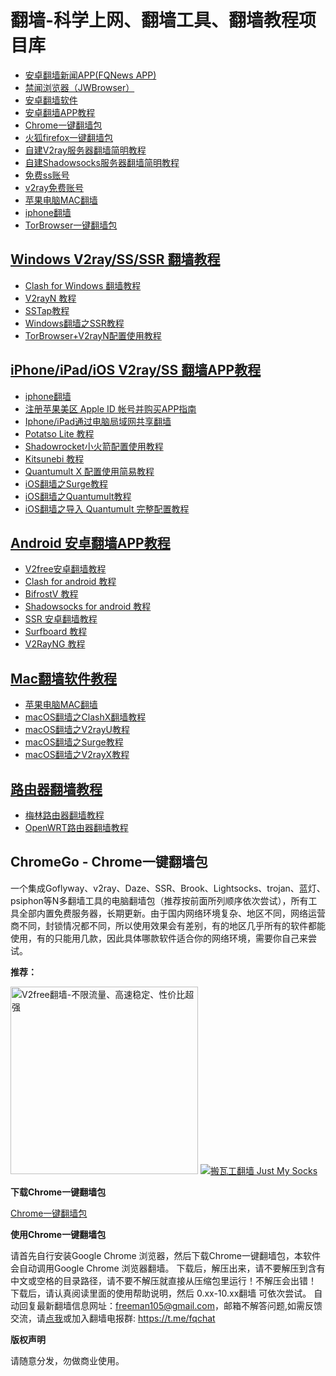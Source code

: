 # 翻墙-科学上网、翻墙工具、翻墙教程项目库

*   [安卓翻墙新闻APP(FQNews APP)](https://github.com/bannedbook/fanqiang/wiki/%E7%A6%81%E9%97%BB%E7%BD%91%E5%AE%89%E5%8D%93%E7%BF%BB%E5%A2%99%E6%96%B0%E9%97%BBAPP)
*   [禁闻浏览器（JWBrowser）](https://github.com/bannedbook/fanqiang/wiki/%E5%AE%89%E5%8D%93%E7%BF%BB%E5%A2%99%E8%BD%AF%E4%BB%B6#JWBrowser)
*   [安卓翻墙软件](https://github.com/bannedbook/fanqiang/wiki/%E5%AE%89%E5%8D%93%E7%BF%BB%E5%A2%99%E8%BD%AF%E4%BB%B6)
*   [安卓翻墙APP教程](https://github.com/bannedbook/fanqiang/tree/master/android)
*   [Chrome一键翻墙包](https://github.com/bannedbook/fanqiang/wiki/Chrome%E4%B8%80%E9%94%AE%E7%BF%BB%E5%A2%99%E5%8C%85)
*   [火狐firefox一键翻墙包](https://github.com/bannedbook/fanqiang/wiki/%E7%81%AB%E7%8B%90firefox%E4%B8%80%E9%94%AE%E7%BF%BB%E5%A2%99%E5%8C%85)
*   [自建V2ray服务器翻墙简明教程](https://github.com/bannedbook/fanqiang/blob/master/v2ss/%E8%87%AA%E5%BB%BAV2ray%E6%9C%8D%E5%8A%A1%E5%99%A8%E7%AE%80%E6%98%8E%E6%95%99%E7%A8%8B.md)
*   [自建Shadowsocks服务器翻墙简明教程](https://github.com/bannedbook/fanqiang/blob/master/v2ss/%E8%87%AA%E5%BB%BAShadowsocks%E6%9C%8D%E5%8A%A1%E5%99%A8%E7%AE%80%E6%98%8E%E6%95%99%E7%A8%8B.md)
*   [免费ss账号](https://github.com/bannedbook/fanqiang/wiki/%E5%85%8D%E8%B4%B9ss%E8%B4%A6%E5%8F%B7)
*   [v2ray免费账号](https://github.com/bannedbook/fanqiang/wiki/v2ray%E5%85%8D%E8%B4%B9%E8%B4%A6%E5%8F%B7)
*   [苹果电脑MAC翻墙](https://github.com/bannedbook/fanqiang/wiki/%E8%8B%B9%E6%9E%9C%E7%94%B5%E8%84%91MAC%E7%BF%BB%E5%A2%99)
*   [iphone翻墙](https://github.com/bannedbook/fanqiang/wiki/iphone%E7%BF%BB%E5%A2%99)
*   [TorBrowser一键翻墙包](https://github.com/bannedbook/fanqiang/wiki/TorBrowser%E4%B8%80%E9%94%AE%E7%BF%BB%E5%A2%99%E5%8C%85)

## [Windows V2ray/SS/SSR 翻墙教程](https://github.com/bannedbook/fanqiang/tree/master/windows)

  * [Clash for Windows 翻墙教程](https://github.com/bannedbook/fanqiang/tree/master/windows/ClashDotNetFramework.md)
  * [V2rayN 教程](https://github.com/bannedbook/fanqiang/tree/master/windows/V2RayN.md)
  * [SSTap教程](https://github.com/bannedbook/fanqiang/tree/master/windows/SSTap.md)
  * [Windows翻墙之SSR教程](https://github.com/bannedbook/fanqiang/tree/master/windows/ShadowsocksR.md)
  * [TorBrowser+V2rayN配置使用教程](https://github.com/bannedbook/fanqiang/tree/master/windows/tor-v2ray.md)

## [iPhone/iPad/iOS V2ray/SS 翻墙APP教程](https://github.com/bannedbook/fanqiang/tree/master/ios)

  * [iphone翻墙](https://github.com/bannedbook/fanqiang/wiki/iphone%E7%BF%BB%E5%A2%99)
  * [注册苹果美区 Apple ID 帐号并购买APP指南](https://github.com/bannedbook/fanqiang/tree/master/ios/AppleID.md)
  * [Iphone/iPad通过电脑局域网共享翻墙](https://github.com/bannedbook/fanqiang/tree/master/ios/fqByLan.md)
  * [Potatso Lite 教程](https://github.com/bannedbook/fanqiang/tree/master/ios/PotatsoLite.md)
  * [Shadowrocket小火箭配置使用教程](https://github.com/bannedbook/fanqiang/tree/master/ios/Shadowrocket.md)
  * [Kitsunebi 教程](https://github.com/bannedbook/fanqiang/tree/master/ios/Kitsunebi.md)
  * [Quantumult X 配置使用简易教程](https://github.com/bannedbook/fanqiang/tree/master/ios/QuantumultX.md)
  * [iOS翻墙之Surge教程](https://github.com/bannedbook/fanqiang/tree/master/ios/Surge.md)
  * [iOS翻墙之Quantumult教程](https://github.com/bannedbook/fanqiang/tree/master/ios/Quantumult_sub.md)
  * [iOS翻墙之导入 Quantumult 完整配置教程](https://github.com/bannedbook/fanqiang/tree/master/ios/Quantumult_conf.md)

## [Android 安卓翻墙APP教程](https://github.com/bannedbook/fanqiang/tree/master/android)

  * [V2free安卓翻墙教程](https://github.com/bannedbook/fanqiang/tree/master/android/v2free.md)
  * [Clash for android 教程](https://github.com/bannedbook/fanqiang/tree/master/android/clash.md)
  * [BifrostV 教程](https://github.com/bannedbook/fanqiang/tree/master/android/BifrostV.md)
  * [Shadowsocks for android 教程](https://github.com/bannedbook/fanqiang/tree/master/android/Shadowsocks.md)
  * [SSR 安卓翻墙教程](https://github.com/bannedbook/fanqiang/tree/master/android/ShadowsocksR.md)
  * [Surfboard 教程](https://github.com/bannedbook/fanqiang/tree/master/android/Surfboard.md)
  * [V2RayNG 教程](https://github.com/bannedbook/fanqiang/tree/master/android/V2RayNG.md)

## [Mac翻墙软件教程](https://github.com/bannedbook/fanqiang/tree/master/macos)

  * [苹果电脑MAC翻墙](https://github.com/bannedbook/fanqiang/wiki/%E8%8B%B9%E6%9E%9C%E7%94%B5%E8%84%91MAC%E7%BF%BB%E5%A2%99)
  * [macOS翻墙之ClashX翻墙教程](https://github.com/bannedbook/fanqiang/tree/master/macos/ClashX.md)
  * [macOS翻墙之V2rayU教程](https://github.com/bannedbook/fanqiang/tree/master/macos/V2RayU.md)
  * [macOS翻墙之Surge教程](https://github.com/bannedbook/fanqiang/tree/master/macos/Surge.md)
  * [macOS翻墙之V2rayX教程](https://github.com/bannedbook/fanqiang/tree/master/macos/V2rayX.md)
  
## [路由器翻墙教程](https://github.com/bannedbook/fanqiang/tree/master/router)

  * [梅林路由器翻墙教程](https://github.com/bannedbook/fanqiang/tree/master/router/Merlin.md)
  * [OpenWRT路由器翻墙教程](https://github.com/bannedbook/fanqiang/tree/master/router/OpenWRT.md)

## ChromeGo - Chrome一键翻墙包 

一个集成Goflyway、v2ray、Daze、SSR、Brook、Lightsocks、trojan、蓝灯、psiphon等N多翻墙工具的电脑翻墙包（推荐按前面所列顺序依次尝试），所有工具全部内置免费服务器，长期更新。由于国内网络环境复杂、地区不同，网络运营商不同，封锁情况都不同，所以使用效果会有差别，有的地区几乎所有的软件都能使用，有的只能用几款，因此具体哪款软件适合你的网络环境，需要你自己来尝试。 

**推荐：**

<a href="https://github.com/bannedbook/fanqiang/wiki/V2ray%E6%9C%BA%E5%9C%BA"><img src="https://raw.githubusercontent.com/bannedbook/fanqiang/master/v2ss/images/v2free.jpg" height="300" alt="V2free翻墙-不限流量、高速稳定、性价比超强"></a>
<a href="https://github.com/killgcd/justmysocks/blob/master/README.md"><img src="https://raw.githubusercontent.com/killgcd/justmysocks/master/images/bwgss.jpg" alt="搬瓦工翻墙 Just My Socks"></a>

**下载Chrome一键翻墙包**

[Chrome一键翻墙包](https://github.com/bannedbook/fanqiang/wiki/Chrome%E4%B8%80%E9%94%AE%E7%BF%BB%E5%A2%99%E5%8C%85)

**使用Chrome一键翻墙包**

请首先自行安装Google Chrome 浏览器，然后下载Chrome一键翻墙包，本软件会自动调用Google Chrome 浏览器翻墙。 下载后，解压出来，请不要解压到含有中文或空格的目录路径，请不要不解压就直接从压缩包里运行！不解压会出错！ 下载后，请认真阅读里面的使用帮助说明，然后 0.xx-10.xx翻墙 可依次尝试。 自动回复最新翻墙信息网址：freeman105@gmail.com，邮箱不解答问题,如需反馈交流，请[点我](https://github.com/bannedbook/fanqiang/issues)或加入翻墙电报群: 
https://t.me/fqchat 

**版权声明**  

请随意分发，勿做商业使用。
